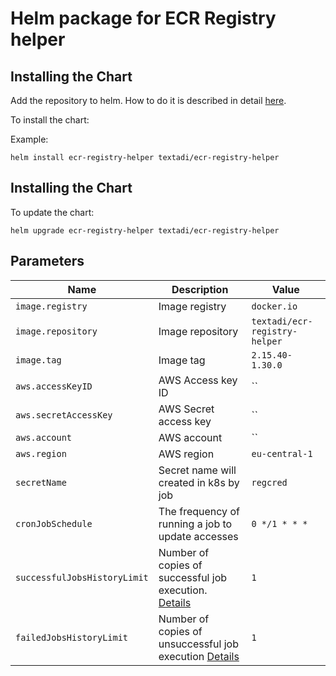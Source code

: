 # Helm package for ECR Registry helper

## Installing the Chart

Add the repository to helm. How to do it is described in
detail [here](https://github.com/text-adi/helm-charts?tab=readme-ov-file#add-repository).

To install the chart:

Example:

```console
helm install ecr-registry-helper textadi/ecr-registry-helper
```

## Installing the Chart

To update the chart:

```console
helm upgrade ecr-registry-helper textadi/ecr-registry-helper
```


## Parameters

| Name                         | Description                                                                                                                                        | Value                         |
|------------------------------|----------------------------------------------------------------------------------------------------------------------------------------------------|-------------------------------|
| `image.registry`             | Image registry                                                                                                                                     | `docker.io`                   |
| `image.repository`           | Image repository                                                                                                                                   | `textadi/ecr-registry-helper` |
| `image.tag`                  | Image tag                                                                                                                                          | `2.15.40-1.30.0`              |
| `aws.accessKeyID`            | AWS Access key ID                                                                                                                                  | ``                            |
| `aws.secretAccessKey`        | AWS Secret access key                                                                                                                              | ``                            |
| `aws.account`                | AWS account                                                                                                                                        | ``                            |
| `aws.region`                 | AWS region                                                                                                                                         | `eu-central-1`                |
| `secretName`                 | Secret name will created in k8s by job                                                                                                             | `regcred`                     |
| `cronJobSchedule`            | The frequency of running a job to update accesses                                                                                                  | `0 */1 * * *`                 |
| `successfulJobsHistoryLimit` | Number of copies of successful job execution.  [Details](https://kubernetes.io/docs/concepts/workloads/controllers/cron-jobs/#jobs-history-limits) | `1`                           |
| `failedJobsHistoryLimit`     | Number of copies of unsuccessful job execution [Details](https://kubernetes.io/docs/concepts/workloads/controllers/cron-jobs/#jobs-history-limits) | `1`                           |